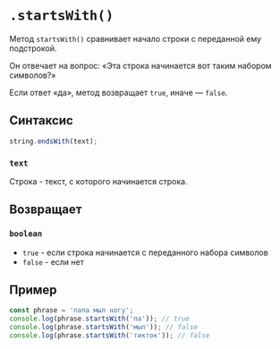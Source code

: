 # `.startsWith()`

Метод `startsWith()` сравнивает начало строки с переданной ему подстрокой.

Он отвечает на вопрос: «Эта строка начинается вот таким набором символов?»

Если ответ «да», метод возвращает `true`, иначе — `false`.

## Синтаксис

```js
string.endsWith(text);
```

### `text`

Строка - текст, с которого начинается строка.

## Возвращает

### `boolean`

- `true` - если строка начинается с переданного набора символов
- `false` - если нет

## Пример

```js
const phrase = 'папа мыл ногу';
console.log(phrase.startsWith('па')); // true
console.log(phrase.startsWith('мыл')); // false
console.log(phrase.startsWith('тикток')); // false
```
